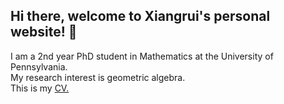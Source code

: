 ## Hi there, welcome to Xiangrui's personal website! 👋
<p>I am a 2nd year PhD student in Mathematics at the University of Pennsylvania. <br> My research interest is geometric algebra.<br>This is my <a href="https://drive.google.com/file/d/1m9LNjV2IZVLflPa4auGG4TlrNFCLqhqH/view?usp=sharing">CV.<p\>

